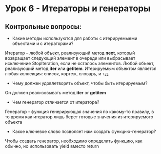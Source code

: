 # Урок 6 - Итераторы и генераторы
## Контрольные вопросы:
- Какие методы используются для работы с итерируемыеми объектами и с итераторами?

Итератор – любой объект, реализующий метод 
__next__, который возвращает следующий 
элемент в очереди или выбрасывает исключение StopIteration, если не осталось элементов.
Любой объект, реализующий метод __iter__ 
или __getitem__. Итерируемым объектом является любая коллекция: список, кортеж, словарь, и т.д.
- Чему должен удовлетворять объект, чтобы быть итерируемым?

Он должен реализовывать метод __iter__ or __getitem__
- Чем генератор отличается от итератора?

Генератор - функция генерирующая значения по какому-то правилу, 
в то время как итератор лишь берет готовые значения из
итерируемого объекта
- Какое ключевое слово позволяет нам создать функцию-генератор?

Чтобы создать генератор, необходимо определить функцию, как обычно, но использовать yield вместо return
